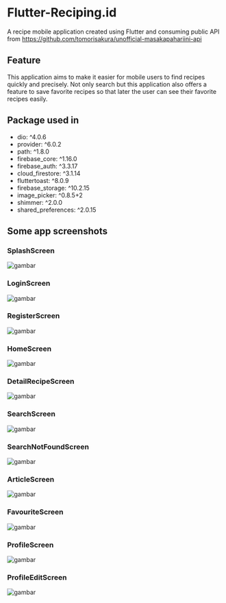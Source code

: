 # Flutter-Reciping.id

A recipe mobile application created using Flutter and consuming public API from https://github.com/tomorisakura/unofficial-masakapahariini-api

## Feature

This application aims to make it easier for mobile users to find recipes quickly and precisely. Not only search but this application also offers a feature to save favorite recipes so that later the user can see their favorite recipes easily.

## Package used in

- dio: ^4.0.6
- provider: ^6.0.2
- path: ^1.8.0
- firebase_core: ^1.16.0
- firebase_auth: ^3.3.17
- cloud_firestore: ^3.1.14
- fluttertoast: ^8.0.9
- firebase_storage: ^10.2.15
- image_picker: ^0.8.5+2
- shimmer: ^2.0.0
- shared_preferences: ^2.0.15

## Some app screenshots

### SplashScreen
![gambar](./screenshots/pict1.png)

### LoginScreen
![gambar](./screenshots/pict2.png)

### RegisterScreen
![gambar](./screenshots/pict3.png)

### HomeScreen
![gambar](./screenshots/pict4.png)

### DetailRecipeScreen
![gambar](./screenshots/pict5.png)

### SearchScreen
![gambar](./screenshots/pict6.png)

### SearchNotFoundScreen
![gambar](./screenshots/pict7.png)

### ArticleScreen
![gambar](./screenshots/pict8.png)

### FavouriteScreen
![gambar](./screenshots/pict9.png)

### ProfileScreen
![gambar](./screenshots/pict10.png)

### ProfileEditScreen
![gambar](./screenshots/pict8.png)